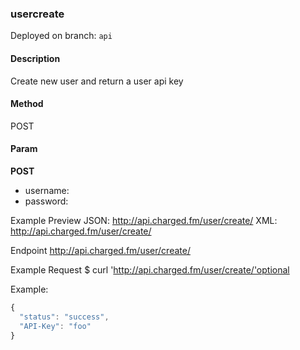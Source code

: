 ### **usercreate**

Deployed on branch: `api`

#### **Description**

Create new user and return a user api key

#### **Method**

POST

#### **Param**

**POST**

- username:
- password:

Example Preview
JSON: http://api.charged.fm/user/create/
XML: http://api.charged.fm/user/create/

Endpoint
http://api.charged.fm/user/create/

Example Request
$ curl 'http://api.charged.fm/user/create/'optional

Example:

```javascript
{
  "status": "success",
  "API-Key": "foo"
}
```
